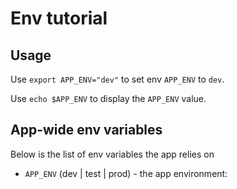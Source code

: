 # Env tutorial

## Usage
Use `export APP_ENV="dev"` to set env `APP_ENV` to `dev`.

Use  `echo $APP_ENV` to display the `APP_ENV` value.

## App-wide env variables
Below is the list of env variables the app relies on


- `APP_ENV` (dev | test | prod) - the app environment:
